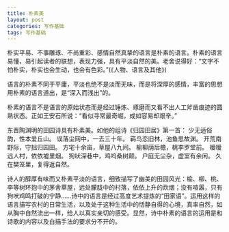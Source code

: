```yaml
---
title: 朴素美
layout: post
categories: 写作基础
tags: 写作基础
---
```


朴实平易、不事雕琢、不尚重彩、感情自然真挚的语言是朴素的语言。朴素的语言易懂，易引起读者的联想，表现力强，具有平淡自然的美。老舍说得好：“文字不怕朴实，朴实也会生动，也会有色彩。”(《人物、语言及其他》)

语言的朴素不同于平庸，平淡也绝不是淡而无味，而是将深厚的感情，丰富的思想用朴素的语言道出，是“深入而浅出”的。

朴素的语言不是语言的原始状态而是经过锤炼、琢磨而又看不出人工斧凿痕迹的圆熟状态。正如王安石所说：“看似寻常最奇崛，成如容易却艰辛。”

东晋陶渊明的田园诗具有朴素美。如他的组诗《归园田居》第一首：
少无适俗韵，性本爱丘山。
误落尘网中，一去三十年。
羁鸟恋旧林，池鱼思故渊。
开荒南野际，守拙归园田。
方宅十余亩，草屋八九间。
榆柳荫后檐，桃李罗堂前。
暧暧远人村，依依墟里烟。
狗吠深巷中，鸡呜桑树颠。
户庭无尘杂，虚室有余闲。
久在樊笼里，复得返自然。

诗人的醇厚有味而又朴素平淡的语言，细致描写了幽美的田园风光：榆、柳、桃、李等树环抱中的茅舍草屋，远处朦胧中的村落，依依上升的炊烟；没有喧嚣，只有狗吠鸡鸣打破的宁静……诗中的语言是经过高度艺术提炼的“田家语”。运用这样的语言描写农村的日常生活，以及处于这种生活中的恬静自得的心境，真率自然，如从胸中自然流出一样，给人以真实亲切的感受。显然，诗中朴素的语言的运用是和诗歌的内容以及白描手法的要求分不开的。 